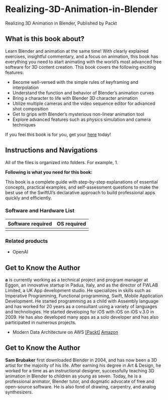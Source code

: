 # Realizing-3D-Animation-in-Blender
Realizing 3D Animation in Blender, Published by Packt



## What is this book about?
Learn Blender and animation at the same time! With clearly explained exercises, insightful commentary, and a focus on animation, this book has everything you need to start animating with the world’s most advanced free software for 3D content creation.
This book covers the following exciting features:
* Become well-versed with the simple rules of keyframing and interpolation
* Understand the function and behavior of Blender’s animation curves
* Bring a character to life with Blender 3D character animation
* Utilize multiple cameras and the video sequence editor for advanced shot composition
* Get to grips with Blender’s mysterious non-linear animation tool
* Explore advanced features such as physics simulation and camera techniques

If you feel this book is for you, get your [here](https://www.amazon.com/dp/1801077215) today!

## Instructions and Navigations
All of the files is organized into folders. For example, 1.


**Following is what you need for this book:**

This book is a complete guide with step-by-step explanations of essential concepts, practical examples, and self-assessment questions to make the best use of the SwiftUI’s declarative approach to build professional apps quickly and efficiently.

### Software and Hardware List
| Software required                    | OS required                         |
| ------------------------------------ | ----------------------------------- |
|           |                     |

### Related products <Other books you may enjoy>
* OpenAI

## Get to Know the Author
**a** is currently working as a technical project and program manager at Eggon, an innovative startup in Padua, Italy, and as the director of FWLAB Limited, a UK App development studio. He specializes in skills such as Imperative Programming, Functional programming, Swift, Mobile Application Development. He started programming as a child with Assembly language and has worked for 20 years as a consultant using a variety of languages and technologies. He started developing for iOS with iOS on iOS v.3.0 in 2009. He has also developed many apps as a solo developer and has also participated in numerous projects.	

* Modern Data Architecture on AWS [[Packt]](https://www.packtpub.com/product/Modern-Data-Architecture-on-AWS/9781801813396) [Amazon](https://www.amazon.com/dp/1801813396)

## Get to Know the Author
**Sam Brubaker** first downloaded Blender in 2004, and has now been a 3D artist for the majority of his life. After earning his degree in Art & Design, he worked for a time as an instructional designer, successfully teaching 3D animation in Blender to children as young as seven. Today, he is a professional animator, Blender tutor, and dogmatic advocate of free and open-source software. He is also fond of drawing, carpentry, and analog synthesizers.
